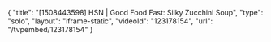{
    "title": "[1508443598] HSN | Good Food Fast: Silky Zucchini Soup",
    "type": "solo",
    "layout": "iframe-static",
    "videoId": "123178154",
    "url": "\/tvpembed\/123178154"
}
